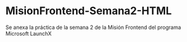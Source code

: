 # MisionFrontend-Semana2-HTML
Se anexa la práctica de la semana 2 de la Misión Frontend del programa Microsoft LaunchX

